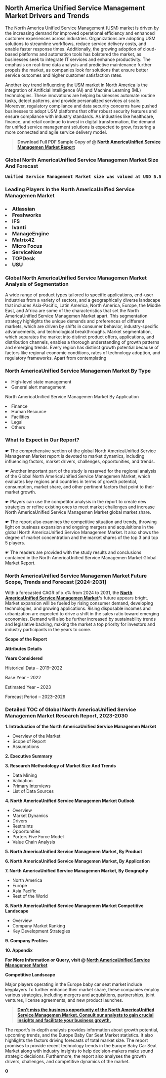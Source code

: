 <p><h2>North America Unified Service Management Market Drivers and Trends</h2><p>The North America Unified Service Management (USM) market is driven by the increasing demand for improved operational efficiency and enhanced customer experiences across industries. Organizations are adopting USM solutions to streamline workflows, reduce service delivery costs, and enable faster response times. Additionally, the growing adoption of cloud-based platforms and automation tools has bolstered the market, as businesses seek to integrate IT services and enhance productivity. The emphasis on real-time data analysis and predictive maintenance further propels the market, as companies look for solutions that ensure better service outcomes and higher customer satisfaction rates.</p><p>Another key trend influencing the USM market in North America is the integration of Artificial Intelligence (AI) and Machine Learning (ML) technologies. These innovations are helping businesses automate routine tasks, detect patterns, and provide personalized services at scale. Moreover, regulatory compliance and data security concerns have pushed businesses to adopt USM platforms that offer robust security features and ensure compliance with industry standards. As industries like healthcare, finance, and retail continue to invest in digital transformation, the demand for unified service management solutions is expected to grow, fostering a more connected and agile service delivery model.</p></p><blockquote id="" class=""><strong>Download Full PDF Sample Copy of @&nbsp;<a href="https://www.verifiedmarketreports.com/download-sample/?rid=241754&utm_source=GitHub-Jan&utm_medium=251" target="_blank">North AmericaUnified Service Managemen Market Report</a>&nbsp;&nbsp;</strong></blockquote><h3 id="" class=""><strong>Global&nbsp;North AmericaUnified Service Managemen Market Size And Forecast</strong></h3><pre class="reader-text-block__code-block"><strong>Unified Service Management Market size was valued at USD 5.5 Billion in 2022 and is projected to reach USD 12.0 Billion by 2030, growing at a CAGR of 10.50% from 2024 to 2030.</strong></pre><h3 id="" class="">Leading Players in the&nbsp;North AmericaUnified Service Managemen Market</h3><h3 class=""></Li><Li>Atlassian</Li><Li> Freshworks</Li><Li> IFS</Li><Li> Ivanti</Li><Li> ManageEngine</Li><Li> Matrix42</Li><Li> Micro Focus</Li><Li> ServiceNow</Li><Li> TOPDesk</Li><Li> USU</h3><h3 id="" class="">Global&nbsp;North AmericaUnified Service Managemen Market Analysis of Segmentation</h3><p id="" class="">A wide range of product types tailored to specific applications, end-user industries from a variety of sectors, and a geographically diverse landscape that includes Asia-Pacific, Latin America, North America, Europe, the Middle East, and Africa are some of the characteristics that set the North AmericaUnified Service Managemen Market apart. This segmentation strategy highlights the unique demands and preferences of different markets, which are driven by shifts in consumer behavior, industry-specific advancements, and technological breakthroughs. Market segmentation, which separates the market into distinct product offers, applications, and distribution channels, enables a thorough understanding of growth patterns and emerging trends. Every region has distinct growth potential because of factors like regional economic conditions, rates of technology adoption, and regulatory frameworks. Apart from contemplating</p><h3 id="" class="">North AmericaUnified Service Managemen Market&nbsp;By Type</h3><p></Li><Li>High-level state management</Li><Li> General alert management</p><div class="" data-test-id=""><p>North AmericaUnified Service Managemen Market&nbsp;By Application</p></div><p class=""></Li><Li>Finance</Li><Li> Human Resource</Li><Li> Facilities</Li><Li> Legal</Li><Li> Others</p><div class="" data-test-id=""><h3><span class="">What to Expect in Our Report?</span></h3></div><div class="" data-test-id=""><p><span class="">☛ The comprehensive section of the global North AmericaUnified Service Managemen Market report is devoted to market dynamics, including influencing factors, market drivers, challenges, opportunities, and trends.</span></p></div><div class="" data-test-id=""><p><span class="">☛ Another important part of the study is reserved for the regional analysis of the Global North AmericaUnified Service Managemen Market, which evaluates key regions and countries in terms of growth potential, consumption, market share, and other pertinent factors that point to their market growth.</span></p></div><div class="" data-test-id=""><p><span class="">☛ Players can use the competitor analysis in the report to create new strategies or refine existing ones to meet market challenges and increase North AmericaUnified Service Managemen Market global market share.</span></p></div><div class="" data-test-id=""><p><span class="">☛ The report also examines the competitive situation and trends, throwing light on business expansion and ongoing mergers and acquisitions in the global North AmericaUnified Service Managemen Market. It also shows the degree of market concentration and the market shares of the top 3 and top 5 players.</span></p></div><div class="" data-test-id=""><p><span class="">☛ The readers are provided with the study results and conclusions contained in the North AmericaUnified Service Managemen Market Global Market Report.</span></p></div><div class="" data-test-id=""><h3><span class="">North AmericaUnified Service Managemen Market Future Scope, Trends and Forecast [2024-2031]</span></h3></div><div class="" data-test-id=""><p><span class="">With a forecasted CAGR of x.x% from 2024 to 2031, the <strong><a href="https://www.verifiedmarketreports.com/download-sample/?rid=241754&utm_source=GitHub-Jan&utm_medium=251" target="_blank">North AmericaUnified Service Managemen Market</a>'</strong>s future appears bright. Market expansion will be fueled by rising consumer demand, developing technologies, and growing applications. Rising disposable incomes and urbanization are expected to drive a shift in the sales ratio toward emerging economies. Demand will also be further increased by sustainability trends and legislative backing, making the market a top priority for investors and industry participants in the years to come.</span></p><p id="ember66" class="ember-view reader-text-block__paragraph"><strong>Scope of the Report</strong></p><p id="ember67" class="ember-view reader-text-block__paragraph"><strong>Attributes Details</strong></p><p id="ember68" class="ember-view reader-text-block__paragraph"><strong>Years Considered</strong></p><p id="ember69" class="ember-view reader-text-block__paragraph">Historical Data &ndash; 2019&ndash;2022</p><p id="ember70" class="ember-view reader-text-block__paragraph">Base Year &ndash; 2022</p><p id="ember71" class="ember-view reader-text-block__paragraph">Estimated Year &ndash; 2023</p><p id="ember72" class="ember-view reader-text-block__paragraph">Forecast Period &ndash; 2023&ndash;2029</p></div><h3 id="" class="">Detailed TOC of Global North AmericaUnified Service Managemen Market Research Report, 2023-2030</h3><p id="" class=""><strong>1. Introduction of the North AmericaUnified Service Managemen Market</strong></p><ul><li>Overview of the Market</li><li>Scope of Report</li><li>Assumptions</li></ul><p id="" class=""><strong>2. Executive Summary</strong></p><p id="" class=""><strong>3. Research Methodology of Market Size And Trends</strong></p><ul><li>Data Mining</li><li>Validation</li><li>Primary Interviews</li><li>List of Data Sources</li></ul><p id="" class=""><strong>4. North AmericaUnified Service Managemen Market Outlook</strong></p><ul><li>Overview</li><li>Market Dynamics</li><li>Drivers</li><li>Restraints</li><li>Opportunities</li><li>Porters Five Force Model</li><li>Value Chain Analysis</li></ul><p id="" class=""><strong>5. North AmericaUnified Service Managemen Market, By Product</strong></p><p id="" class=""><strong>6. North AmericaUnified Service Managemen Market, By Application</strong></p><p id="" class=""><strong>7. North AmericaUnified Service Managemen Market, By Geography</strong></p><ul><li>North America</li><li>Europe</li><li>Asia Pacific</li><li>Rest of the World</li></ul><p id="" class=""><strong>8. North AmericaUnified Service Managemen Market Competitive Landscape</strong></p><ul><li>Overview</li><li>Company Market Ranking</li><li>Key Development Strategies</li></ul><p id="" class=""><strong>9. Company Profiles</strong></p><p id="" class=""><strong>10. Appendix</strong></p><p><strong>For More Information or Query, visit&nbsp;@ <a href="https://www.verifiedmarketreports.com/product/unified-service-managemen-market/" target="_blank">North AmericaUnified Service Managemen Market</a></strong></p><p id="ember61" class="ember-view reader-text-block__paragraph"><strong>Competitive Landscape</strong></p><p id="ember62" class="ember-view reader-text-block__paragraph">Major players operating in the Europe baby car seat market include keyplayers To further enhance their market share, these companies employ various strategies, including mergers and acquisitions, partnerships, joint ventures, license agreements, and new product launches.</p><blockquote id="ember63" class="ember-view reader-text-block__blockquote"><strong><a href="https://www.verifiedmarketreports.com/download-sample/?rid=241754&utm_source=GitHub-Jan&utm_medium=251" target="_blank">Don&rsquo;t miss the business opportunity of the North AmericaUnified Service Managemen Market. Consult our analysts to gain crucial insights and facilitate your business growth.</a></strong></blockquote><p id="ember64" class="ember-view reader-text-block__paragraph">The report's in-depth analysis provides information about growth potential, upcoming trends, and the Europe Baby Car Seat Market statistics. It also highlights the factors driving forecasts of total market size. The report promises to provide recent technology trends in the Europe Baby Car Seat Market along with industry insights to help decision-makers make sound strategic decisions. Furthermore, the report also analyses the growth drivers, challenges, and competitive dynamics of the market.</p><p class="ember-view reader-text-block__paragraph"><strong>0</strong></p>

